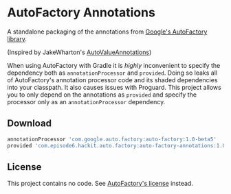 AutoFactory Annotations
=======================

A standalone packaging of the annotations from [Google's AutoFactory library][1].

(Inspired by JakeWharton's [AutoValueAnnotations][3])

When using AutoFactory with Gradle it is _highly_ inconvenient to specify the dependency both as
`annotationProcessor` and `provided`. Doing so leaks all of AutoFactory's annotation processor code and its
shaded dependencies into your classpath. It also causes issues with Proguard.
 This project allows you to only depend on the annotations
as `provided` and specify the processor only as an `annotationProcessor` dependency.


Download
--------

```groovy
annotationProcessor 'com.google.auto.factory:auto-factory:1.0-beta5'
provided 'com.episode6.hackit.auto.factory:auto-factory-annotations:1.0-beta5'
```


License
-------

This project contains no code. See [AutoFactory's license][2] instead.







 [1]: https://github.com/google/auto/factory
 [2]: https://github.com/google/auto/blob/master/LICENSE.txt
 [3]: https://github.com/JakeWharton/AutoValueAnnotations